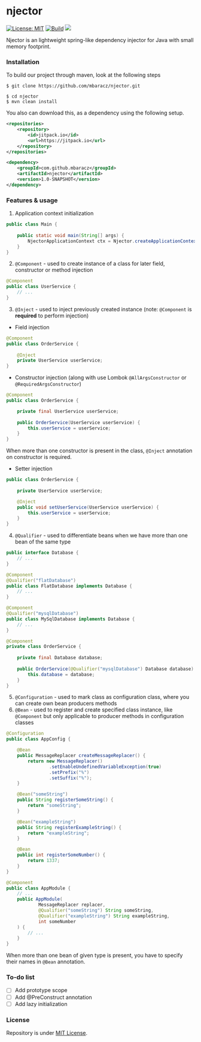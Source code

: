 # njector
[![License: MIT](https://img.shields.io/badge/License-MIT-yellow.svg)](https://opensource.org/licenses/MIT)
[![Build](https://github.com/mbaracz/njector/actions/workflows/maven.yml/badge.svg)](https://github.com/mbaracz/njector/actions/workflows/maven.yml)
[![](https://jitpack.io/v/mbaracz/njector.svg)](https://jitpack.io/#mbaracz/njector)

Njector is an lightweight spring-like dependency injector for Java with small memory footprint.

### Installation
To build our project through maven, look at the following steps
```
$ git clone https://github.com/mbaracz/njector.git
```
```
$ cd njector
$ mvn clean install
```
You also can download this, as a dependency using the following setup.
```xml
<repositories>
    <repository>
        <id>jitpack.io</id>
        <url>https://jitpack.io</url>
    </repository>
</repositories>
```
```xml
<dependency>
    <groupId>com.github.mbaracz</groupId>
    <artifactId>njector</artifactId>
    <version>1.0-SNAPSHOT</version>
</dependency>
```

### Features & usage
1. Application context initialization

```java
public class Main {
    
    public static void main(String[] args) {
        NjectorApplicationContext ctx = Njector.createApplicationContext(Main.class);
    }
}
```

2. `@Component` - used to create instance of a class for later field, constructor or method injection

```java
@Component
public class UserService {
    // ...
}
```

3. `@Inject` - used to inject previously created instance (note: `@Component` is **required** to perform injection)
- Field injection 
```java
@Component
public class OrderService {
    
    @Inject 
    private UserService userService;
}
```
- Constructor injection (along with use Lombok `@AllArgsConstructor` or `@RequiredArgsConstructor`)
```java
@Component
public class OrderService {

    private final UserService userService;
    
    public OrderService(UserService userService) {
        this.userService = userService;
    }
}
```
When more than one constructor is present in the class, `@Inject` annotation on constructor is required.

- Setter injection

```java
public class OrderService {
    
    private UserService userService;

    @Inject
    public void setUserService(UserService userService) {
        this.userService = userService;
    }
}
```
4. `@Qualifier` - used to differentiate beans when we have more than one bean of the same type
```java
public interface Database {
    // ...
}

@Component
@Qualifier("flatDatabase")
public class FlatDatabase implements Database {
    // ...
}

@Component
@Qualifier("mysqlDatabase")
public class MySqlDatabase implements Database {
    // ...
}

@Component
private class OrderService {
    
    private final Database database;
    
    public OrderService(@Qualifier("mysqlDatabase") Database database) {
        this.database = database;
    }
}
```
5. `@Configuration` - used to mark class as configuration class, where you can create own bean producers methods
6. `@Bean` - used to register and create specified class instance, like `@Component` but only applicable to producer methods in configuration classes

```java
@Configuration
public class AppConfig {

    @Bean
    public MessageReplacer createMessageReplacer() {
        return new MessageReplacer()
                .setEnableUndefinedVariableException(true)
                .setPrefix("%")
                .setSuffix("%");
    }

    @Bean("someString")
    public String registerSomeString() {
        return "someString";
    }

    @Bean("exampleString")
    public String registerExampleString() {
        return "exampleString";
    }

    @Bean
    public int registerSomeNumber() {
        return 1337;
    }
}

@Component
public class AppModule {
    // ...
    public AppModule(
            MessageReplacer replacer,
            @Qualifier("someString") String someString,
            @Qualifier("exampleString") String exampleString,
            int someNumber
    ) {
        // ...
    }
}
```
When more than one bean of given type is present, you have to specify their names in `@Bean` annotation.

### To-do list
- [ ] Add prototype scope 
- [ ] Add @PreConstruct annotation 
- [ ] Add lazy initialization

### License
Repository is under [MIT License](https://github.com/mbaracz/njector/blob/master/LICENSE).
